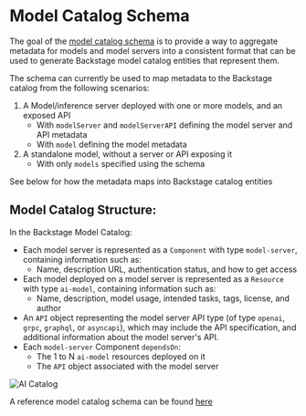 # Model Catalog Schema

The goal of the [model catalog schema](./model-catalog.schema.json) is to provide a way to aggregate metadata for models and model servers into a consistent format that can be used to generate Backstage model catalog entities that represent them.

The schema can currently be used to map metadata to the Backstage catalog from the following scenarios:

1) A Model/inference server deployed with one or more models, and an exposed API
    - With `modelServer` and `modelServerAPI` defining the model server and API metadata
    - With `model` defining the model metadata
2) A standalone model, without a server or API exposing it
    - With only `models` specified using the schema

See below for how the metadata maps into Backstage catalog entities

## Model Catalog Structure:
In the Backstage Model Catalog: 
- Each model server is represented as a `Component` with type `model-server`, containing information such as:
   - Name, description URL, authentication status, and how to get access
- Each model deployed on a model server is represented as a `Resource` with type `ai-model`, containing information such as:
   - Name, description, model usage, intended tasks, tags, license, and author
- An `API` object representing the model server API type (of type `openai`, `grpc`, `graphql`, or `asyncapi`), which may include the API specification, and additional information about the model server's API.
- Each `model-server` Component `dependsOn`:
   - The 1 to N `ai-model` resources deployed on it
   - The `API` object associated with the model server

![AI Catalog](https://github.com/redhat-ai-dev/model-catalog-example/blob/main/assets/catalog-graph.png?raw=true "AI Catalog")

A reference model catalog schema can be found [here](https://github.com/redhat-ai-dev/model-catalog-example/blob/main/developer-model-service/catalog-info.yaml)
